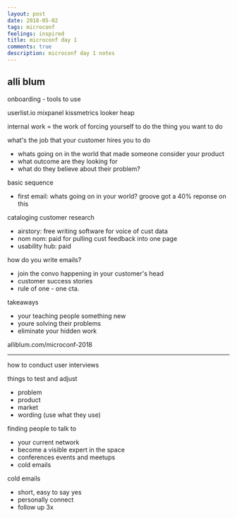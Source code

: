 ```yaml
---
layout: post
date: 2018-05-02
tags: microconf
feelings: inspired
title: microconf day 1
comments: true
description: microconf day 1 notes
---
```



alli blum
---

onboarding - tools to use

userlist.io
mixpanel
kissmetrics
looker
heap

internal work = the work of forcing yourself to do the thing you want to do

what's the job that your customer hires you to do

- whats going on in the world that made someone consider your product
- what outcome are they looking for
- what do they believe about their problem?

basic sequence

- first email: whats going on in your world? groove got a 40% reponse on this

cataloging customer research

- airstory: free writing software for voice of cust data
- nom nom: paid for pulling cust feedback into one page
- usability hub: paid 

how do you write emails?

- join the convo happening in your customer's head
- customer success stories
- rule of one - one cta.

takeaways

- your teaching people something new
- youre solving their problems
- eliminate your hidden work

alliblum.com/microconf-2018


---

how to conduct user interviews


things to test and adjust

- problem
- product
- market
- wording (use what they use)

finding people to talk to

- your current network
- become a visible expert in the space
- conferences events and meetups
- cold emails

cold emails

- short, easy to say yes
- personally connect
- follow up 3x
